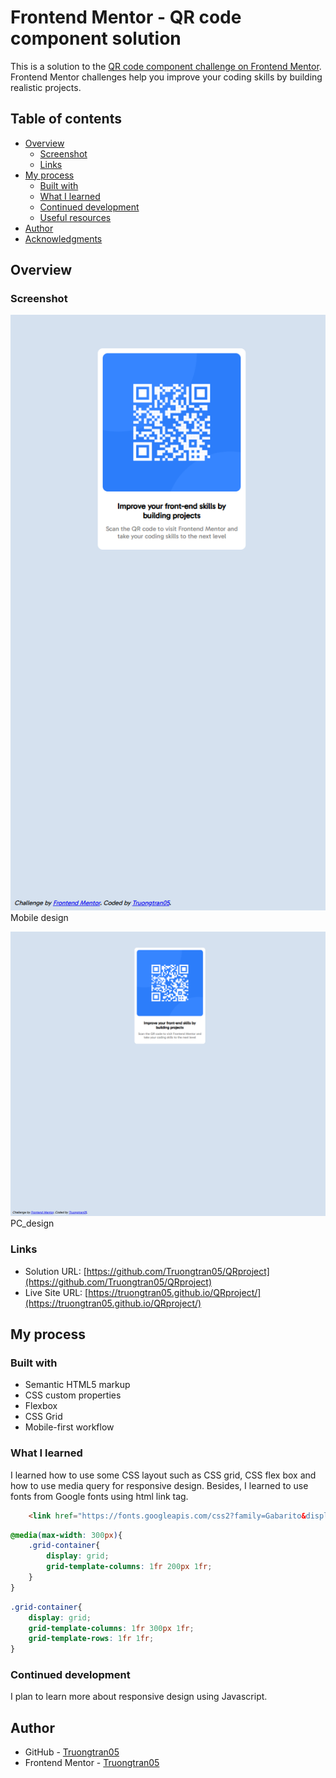 # Frontend Mentor - QR code component solution

This is a solution to the [QR code component challenge on Frontend Mentor](https://www.frontendmentor.io/challenges/qr-code-component-iux_sIO_H). Frontend Mentor challenges help you improve your coding skills by building realistic projects. 

## Table of contents

- [Overview](#overview)
  - [Screenshot](#screenshot)
  - [Links](#links)
- [My process](#my-process)
  - [Built with](#built-with)
  - [What I learned](#what-i-learned)
  - [Continued development](#continued-development)
  - [Useful resources](#useful-resources)
- [Author](#author)
- [Acknowledgments](#acknowledgments)

## Overview

### Screenshot

![](./screenshots/mobile_design.png)
Mobile design

![](./screenshots/pc_design.png)
PC_design

### Links

- Solution URL: [https://github.com/Truongtran05/QRproject](https://github.com/Truongtran05/QRproject)
- Live Site URL: [https://truongtran05.github.io/QRproject/](https://truongtran05.github.io/QRproject/)

## My process

### Built with

- Semantic HTML5 markup
- CSS custom properties
- Flexbox
- CSS Grid
- Mobile-first workflow

### What I learned

I learned how to use some CSS layout such as CSS grid, CSS flex box and how to use media query for responsive design. Besides, I learned to use fonts from Google fonts using html link tag.

```html
    <link href="https://fonts.googleapis.com/css2?family=Gabarito&display=swap" rel="stylesheet">
```
```css
@media(max-width: 300px){
    .grid-container{
        display: grid;
        grid-template-columns: 1fr 200px 1fr;
    }
}
```

```css
.grid-container{
    display: grid;
    grid-template-columns: 1fr 300px 1fr;
    grid-template-rows: 1fr 1fr;
}
```

### Continued development

I plan to learn more about responsive design using Javascript.

## Author

- GitHub - [Truongtran05](https://github.com/Truongtran05)
- Frontend Mentor - [Truongtran05](https://www.frontendmentor.io/profile/Truongtran05)

